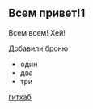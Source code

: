 ## Всем привет!1

Всем всем! Хей!

Добавили броню

- один 
- два 
- три 

[гитхаб](http://github.com)
